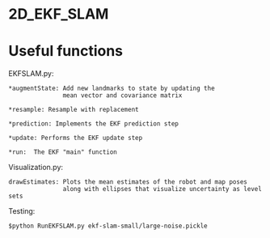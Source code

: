 # 2D_EKF_SLAM

# Useful functions

EKFSLAM.py:

    *augmentState: Add new landmarks to state by updating the
                   mean vector and covariance matrix

    *resample: Resample with replacement

    *prediction: Implements the EKF prediction step

    *update: Performs the EKF update step

    *run:  The EKF "main" function


Visualization.py:

    drawEstimates: Plots the mean estimates of the robot and map poses
                   along with ellipses that visualize uncertainty as level sets
                   
Testing:

    $python RunEKFSLAM.py ekf-slam-small/large-noise.pickle

     
